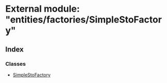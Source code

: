 # External module: "entities/factories/SimpleStoFactory"

## Index

### Classes

- [SimpleStoFactory](../classes/_entities_factories_simplestofactory_.simplestofactory.md)
